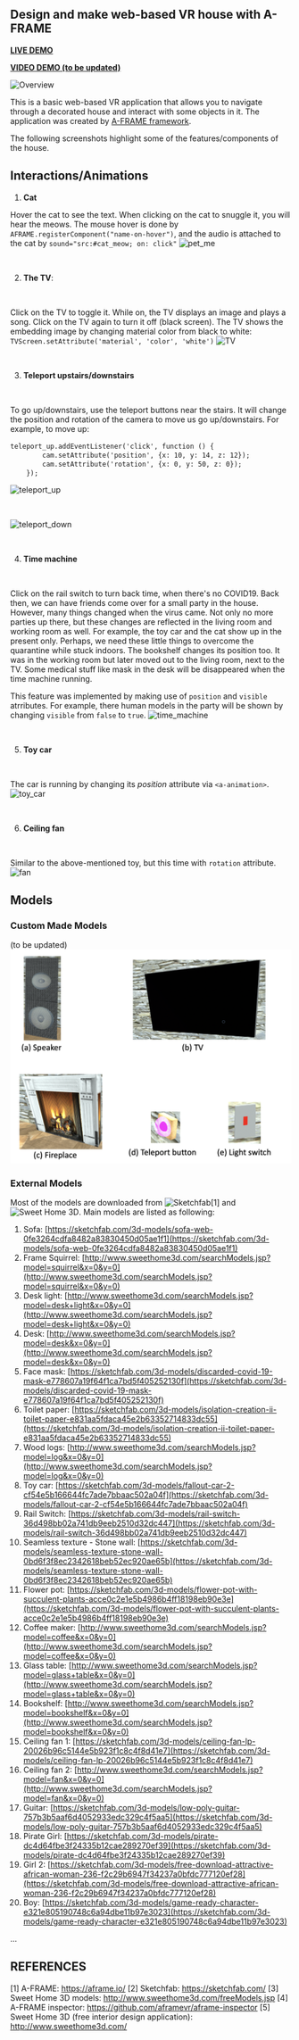 Design and make web-based VR house with A-FRAME
---
[**LIVE DEMO** ](https://chaupmcs.github.io/aframe_vr_house/)

[**VIDEO DEMO (to be updated)**](https://www.youtube.com/watch?v=JHhUk9zAGJ0&t)

![Overview](/screenshots/beginning_scene.png)

This is a basic web-based VR application that allows you to navigate through a decorated house and interact with some objects in it. 
The application was created by [A-FRAME framework](https://aframe.io/).

The following screenshots highlight some of the features/components of the house.

## Interactions/Animations
1. **Cat**  

Hover the cat to see the text. When clicking on the cat to snuggle it, you will hear the meows.
The mouse hover is done by `AFRAME.registerComponent("name-on-hover")`, and the audio is attached to the cat by `sound="src:#cat_meow; on: click"`
![pet_me](/screenshots/pet_me.gif)


<br />



2. **The TV**: 
<br />
               
Click on the TV to toggle it. While on, the TV displays an image and plays a song. Click on the TV again to turn it off (black screen). The TV shows the embedding image by changing material color from black to white: `TVScreen.setAttribute('material', 'color', 'white')`
![TV](/screenshots/TV.gif)


<br />



3. **Teleport upstairs/downstairs** 
 <br />
                                            
To go up/downstairs, use the teleport buttons near the stairs. 
It will change the position and rotation of the camera to move us go up/downstairs. 
For example, to move up:
```
teleport_up.addEventListener('click', function () {
        cam.setAttribute('position', {x: 10, y: 14, z: 12});
        cam.setAttribute('rotation', {x: 0, y: 50, z: 0});
    });
```
![teleport_up](/screenshots/teleport_up.gif)

<br />

![teleport_down](/screenshots/teleport_down.gif)


<br />



4. **Time machine**  
<br />
       
Click on the rail switch to turn back time, when there's no COVID19. 
Back then, we can have friends come over for a small party in the house. 
However, many things changed when the virus came. 
Not only no more parties up there, but these changes are reflected in the living room and working room as well. 
For example, the toy car and the cat show up in the present only. Perhaps, we need these little things to overcome the quarantine while stuck indoors.
The bookshelf changes its position too. It was in the working room but later moved out to the living room, next to the TV.
Some medical stuff like mask in the desk will be disappeared when the time machine running.

This feature was implemented by making use of `position` and `visible` atrributes.
For example, there human models in the party will be shown by changing `visible` from `false` to `true`. 
![time_machine](/screenshots/time_machine.gif)


<br />



5. **Toy car**  
<br />
       
The car is running by changing its *position* attribute via `<a-animation>`.
![toy_car](/screenshots/toy_car.gif)


<br />



6. **Ceiling fan**  
<br />
       
Similar to the above-mentioned toy, but this time with `rotation` attribute.
![fan](/screenshots/fan.gif)


## Models

### Custom Made Models
(to be updated)
![my_models](/screenshots/custom_made_models.png)

### External Models
Most of the models are downloaded from ![Sketchfab](https://sketchfab.com/)[1] and ![Sweet Home 3D](http://www.sweethome3d.com/freeModels.jsp).
Main models are listed as following:
1. Sofa: [https://sketchfab.com/3d-models/sofa-web-0fe3264cdfa8482a83830450d05ae1f1](https://sketchfab.com/3d-models/sofa-web-0fe3264cdfa8482a83830450d05ae1f1)
2. Frame Squirrel: [http://www.sweethome3d.com/searchModels.jsp?model=squirrel&x=0&y=0](http://www.sweethome3d.com/searchModels.jsp?model=squirrel&x=0&y=0)
3. Desk light: [http://www.sweethome3d.com/searchModels.jsp?model=desk+light&x=0&y=0](http://www.sweethome3d.com/searchModels.jsp?model=desk+light&x=0&y=0)
4. Desk: [http://www.sweethome3d.com/searchModels.jsp?model=desk&x=0&y=0](http://www.sweethome3d.com/searchModels.jsp?model=desk&x=0&y=0)
5. Face mask: [https://sketchfab.com/3d-models/discarded-covid-19-mask-e778607a19f64f1ca7bd5f405252130f](https://sketchfab.com/3d-models/discarded-covid-19-mask-e778607a19f64f1ca7bd5f405252130f)
6. Toilet paper: [https://sketchfab.com/3d-models/isolation-creation-ii-toilet-paper-e831aa5fdaca45e2b63352714833dc55](https://sketchfab.com/3d-models/isolation-creation-ii-toilet-paper-e831aa5fdaca45e2b63352714833dc55)
7. Wood logs: [http://www.sweethome3d.com/searchModels.jsp?model=log&x=0&y=0](http://www.sweethome3d.com/searchModels.jsp?model=log&x=0&y=0)
8. Toy car: [https://sketchfab.com/3d-models/fallout-car-2-cf54e5b166644fc7ade7bbaac502a04f](https://sketchfab.com/3d-models/fallout-car-2-cf54e5b166644fc7ade7bbaac502a04f)
9. Rail Switch: [https://sketchfab.com/3d-models/rail-switch-36d498bb02a741db9eeb2510d32dc447](https://sketchfab.com/3d-models/rail-switch-36d498bb02a741db9eeb2510d32dc447)
10. Seamless texture - Stone wall: [https://sketchfab.com/3d-models/seamless-texture-stone-wall-0bd6f3f8ec2342618beb52ec920ae65b](https://sketchfab.com/3d-models/seamless-texture-stone-wall-0bd6f3f8ec2342618beb52ec920ae65b)
11. Flower pot: [https://sketchfab.com/3d-models/flower-pot-with-succulent-plants-acce0c2e1e5b4986b4ff18198eb90e3e](https://sketchfab.com/3d-models/flower-pot-with-succulent-plants-acce0c2e1e5b4986b4ff18198eb90e3e)
12. Coffee maker: [http://www.sweethome3d.com/searchModels.jsp?model=coffee&x=0&y=0](http://www.sweethome3d.com/searchModels.jsp?model=coffee&x=0&y=0)
13. Glass table: [http://www.sweethome3d.com/searchModels.jsp?model=glass+table&x=0&y=0](http://www.sweethome3d.com/searchModels.jsp?model=glass+table&x=0&y=0)
14. Bookshelf: [http://www.sweethome3d.com/searchModels.jsp?model=bookshelf&x=0&y=0](http://www.sweethome3d.com/searchModels.jsp?model=bookshelf&x=0&y=0)
15. Ceiling fan 1: [https://sketchfab.com/3d-models/ceiling-fan-lp-20026b96c5144e5b923f1c8c4f8d41e7](https://sketchfab.com/3d-models/ceiling-fan-lp-20026b96c5144e5b923f1c8c4f8d41e7)
16. Ceiling fan 2: [http://www.sweethome3d.com/searchModels.jsp?model=fan&x=0&y=0](http://www.sweethome3d.com/searchModels.jsp?model=fan&x=0&y=0)
17. Guitar: [https://sketchfab.com/3d-models/low-poly-guitar-757b3b5aaf6d4052933edc329c4f5aa5](https://sketchfab.com/3d-models/low-poly-guitar-757b3b5aaf6d4052933edc329c4f5aa5)
18. Pirate Girl: [https://sketchfab.com/3d-models/pirate-dc4d64fbe3f24335b12cae289270ef39](https://sketchfab.com/3d-models/pirate-dc4d64fbe3f24335b12cae289270ef39)
19. Girl 2: [https://sketchfab.com/3d-models/free-download-attractive-african-woman-236-f2c29b6947f34237a0bfdc777120ef28](https://sketchfab.com/3d-models/free-download-attractive-african-woman-236-f2c29b6947f34237a0bfdc777120ef28)
20. Boy: [https://sketchfab.com/3d-models/game-ready-character-e321e805190748c6a94dbe11b97e3023](https://sketchfab.com/3d-models/game-ready-character-e321e805190748c6a94dbe11b97e3023)

...

## REFERENCES
[1] A-FRAME: https://aframe.io/
[2] Sketchfab: https://sketchfab.com/
[3] Sweet Home 3D models: http://www.sweethome3d.com/freeModels.jsp
[4] A-FRAME inspector: https://github.com/aframevr/aframe-inspector
[5] Sweet Home 3D (free interior design application): http://www.sweethome3d.com/
